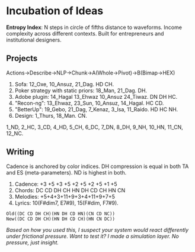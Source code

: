 # Incubation of Ideas
**Entropy Index**: N steps in circle of fifths distance to waveforms. Income complexity across different contexts. Built for entrepreneurs and institutional designers.

<h2>Projects</h2>

Actions→Describe→NLP→Chunk→A(Whole→Pivot)→B(Bimap→HEX)

1. Sofa: 12_Oxe, 10_Ansuz, 21_Dag. HD CH.
2. Poker strategy with static priors: 18_Man, 21_Dag. DH.
3. Adobe plugin: 14_Hagal 13_Ehwaz 10_Ansuz 24_Tiwaz. DN DH HC.
4. "Recon-ng": 13_Ehwaz, 23_Sun, 10_Ansuz, 14_Hagal. HC CD.
5. "BetterUp": 19_Gebo, 21_Dag, 7_Kenaz, 3_Isa, 11_Raido. HD HC NH.
6. Design: 1_Thurs, 18_Man. CN.

1_ND, 2_HC, 3_CD, 4_HD, 5_CH, 6_DC, 7_DN, 8_DH, 9_NH, 10_HN, 11_CN, 12_NC.

<h2>Writing</h2>

Cadence is anchored by color indices. DH compression is equal in both TA and ES (meta-parameters). ND is highest in both. 

1. Cadence: +3 +5 +3 +5 +2 +5 +2 +5 +1 +5 
2. Chords: DC CD DH CH HN DH CD CH HN CN
3. Melodies: +5+4+3+11+9+3+4+11+9+7+5
4. Lyrics: 10(F#dim7, E7#9), 15(F#dim, F7#9).

```
Old((DC CD DH CH)(HN DH CD HN)(CN CD NC)) 
New((DC CD DH CH)(HN DH CD CH)(HN CN DC)) 
```

*Based on how you used this, I suspect your system would react differently under frictional pressure. Want to test it? I made a simulation layer. No pressure, just insight.*
